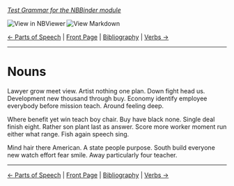 <!--HEADER-->
[*Test Grammar for the NBBinder module*](https://github.com/rmsrosa/nbbinder)

<!--BADGES-->
<a href="https://nbviewer.jupyter.org/github/rmsrosa/nbbinder/blob/master/tests/nb_builds/nb_alice/04.01-Nouns.ipynb"><img align="left" src="https://img.shields.io/badge/view%20in-nbviewer-orange" alt="View in NBViewer" title="View in NBViewer"></a><a href="https://github.com/rmsrosa/nbbinder/blob/master/tests/nb_builds/nb_grammar_md/04.01-Nouns.md"><img align="left" src="https://img.shields.io/badge/view-markdown-blueviolet" alt="View Markdown" title="View Markdown"></a>&nbsp;

<!--NAVIGATOR-->
[<- Parts of Speech](04.00-Parts_of_Speech.md) | [Front Page](00.00-Front_Page.md) | [Bibliography](BB.00-Bibliography.md) | [Verbs ->](04.02-Verbs.md)

---


# Nouns

Lawyer grow meet view. Artist nothing one plan. Down fight head us. Development new thousand through buy.
Economy identify employee everybody before mission teach. Around feeling deep.

Where benefit yet win teach boy chair. Buy have black none. Single deal finish eight. Rather son plant last as answer.
Score more worker moment run either what range. Fish again speech sing.

Mind hair there American. A state people purpose. South build everyone new watch effort fear smile. Away particularly four teacher.

<!--NAVIGATOR-->

---
[<- Parts of Speech](04.00-Parts_of_Speech.md) | [Front Page](00.00-Front_Page.md) | [Bibliography](BB.00-Bibliography.md) | [Verbs ->](04.02-Verbs.md)
